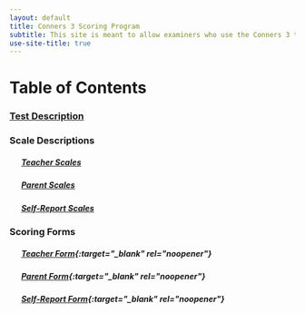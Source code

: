 ```yaml
---
layout: default
title: Conners 3 Scoring Program
subtitle: This site is meant to allow examiners who use the Conners 3 to score responses quickly in place of hand scoring.
use-site-title: true
---
```


# Table of Contents

### [Test Description](https://ndavis4904.github.io/conners_score/Pages/Test_Description)

### Scale Descriptions

##### &ensp; &ensp; [Teacher Scales](https://github.com/ndavis4904/conners_score/blob/main/Pages/Scales_Teacher)
##### &ensp; &ensp; [Parent Scales](https://github.com/ndavis4904/conners_score/blob/main/Pages/Scales_Parent)
##### &ensp; &ensp; [Self-Report Scales](https://github.com/ndavis4904/conners_score/blob/main/Pages/Scales_SelfReport)

### Scoring Forms

##### &ensp; &ensp; [Teacher Form](https://nicholas4904.shinyapps.io/Conners3_Teacher_Input/){:target="_blank" rel="noopener"}
##### &ensp; &ensp; [Parent Form](https://nicholas4904.shinyapps.io/Parent_Input/){:target="_blank" rel="noopener"}
##### &ensp; &ensp; [Self-Report Form](https://nicholas4904.shinyapps.io/SelfReport_Input/){:target="_blank" rel="noopener"}


